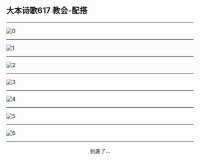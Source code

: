 
## 大本诗歌617 教会-配搭
        
<div id="aplayer0"></div>

---

<img alt="0" data-original="https://cdn.jsdelivr.net/gh/k34869/shi/data/d0617/0">

---

<img alt="1" data-original="https://cdn.jsdelivr.net/gh/k34869/shi/data/d0617/1">

---

<img alt="2" data-original="https://cdn.jsdelivr.net/gh/k34869/shi/data/d0617/2">

---

<img alt="3" data-original="https://cdn.jsdelivr.net/gh/k34869/shi/data/d0617/3">

---

<img alt="4" data-original="https://cdn.jsdelivr.net/gh/k34869/shi/data/d0617/4">

---

<img alt="5" data-original="https://cdn.jsdelivr.net/gh/k34869/shi/data/d0617/5">

---

<img alt="6" data-original="https://cdn.jsdelivr.net/gh/k34869/shi/data/d0617/6">

---

<p style="text-align: center">到底了...</p>

<script src="/js/dist-view.js"></script>

<script>
MAIN.id = 'd0617';
        
const ap0 = new APlayer({
    container: document.getElementById('aplayer0'),
    volume: 1,
    loop: 'none',
    preload: 'none',
    audio: [{
        name: '大本诗歌617.mp3',
        artist: '大本诗歌',
        url: 'https://res.wx.qq.com/voice/getvoice?mediaid=MzI0NTk3MDM5M18yMjQ3NDk1MzI1',
        cover: '/favicon'
    }]
});
</script>
